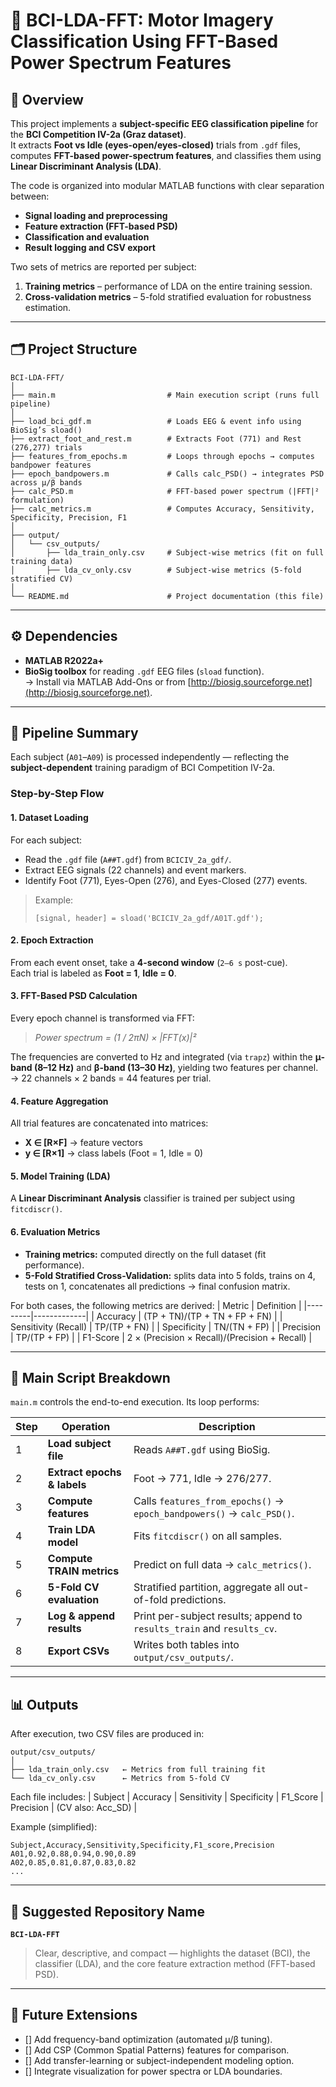 # 🧠 BCI-LDA-FFT: Motor Imagery Classification Using FFT-Based Power Spectrum Features

## 📘 Overview
This project implements a **subject-specific EEG classification pipeline** for the **BCI Competition IV-2a (Graz dataset)**.  
It extracts **Foot vs Idle (eyes-open/eyes-closed)** trials from `.gdf` files, computes **FFT-based power-spectrum features**, and classifies them using **Linear Discriminant Analysis (LDA)**.  

The code is organized into modular MATLAB functions with clear separation between:
- **Signal loading and preprocessing**
- **Feature extraction (FFT-based PSD)**
- **Classification and evaluation**
- **Result logging and CSV export**

Two sets of metrics are reported per subject:
1. **Training metrics** – performance of LDA on the entire training session.  
2. **Cross-validation metrics** – 5-fold stratified evaluation for robustness estimation.  

---

## 🗂️ Project Structure

```
BCI-LDA-FFT/
│
├── main.m                         # Main execution script (runs full pipeline)
│
├── load_bci_gdf.m                 # Loads EEG & event info using BioSig’s sload()
├── extract_foot_and_rest.m        # Extracts Foot (771) and Rest (276,277) trials
├── features_from_epochs.m         # Loops through epochs → computes bandpower features
├── epoch_bandpowers.m             # Calls calc_PSD() → integrates PSD across μ/β bands
├── calc_PSD.m                     # FFT-based power spectrum (|FFT|² formulation)
├── calc_metrics.m                 # Computes Accuracy, Sensitivity, Specificity, Precision, F1
│
├── output/
│   └── csv_outputs/
│       ├── lda_train_only.csv     # Subject-wise metrics (fit on full training data)
│       ├── lda_cv_only.csv        # Subject-wise metrics (5-fold stratified CV)
│
└── README.md                      # Project documentation (this file)
```

---

## ⚙️ Dependencies
- **MATLAB R2022a+**
- **BioSig toolbox** for reading `.gdf` EEG files (`sload` function).  
  → Install via MATLAB Add-Ons or from [http://biosig.sourceforge.net](http://biosig.sourceforge.net).

---

## 🔄 Pipeline Summary

Each subject (`A01`–`A09`) is processed independently — reflecting the **subject-dependent** training paradigm of BCI Competition IV-2a.

### Step-by-Step Flow

#### 1. Dataset Loading
For each subject:
- Read the `.gdf` file (`A##T.gdf`) from `BCICIV_2a_gdf/`.
- Extract EEG signals (22 channels) and event markers.
- Identify Foot (771), Eyes-Open (276), and Eyes-Closed (277) events.

> Example:  
> ```
> [signal, header] = sload('BCICIV_2a_gdf/A01T.gdf');
> ```

#### 2. Epoch Extraction
From each event onset, take a **4-second window** (`2–6 s` post-cue).  
Each trial is labeled as **Foot = 1**, **Idle = 0**.

#### 3. FFT-Based PSD Calculation
Every epoch channel is transformed via FFT:

> *Power spectrum = (1 / 2πN) × |FFT(x)|²*

The frequencies are converted to Hz and integrated (via `trapz`) within the **μ-band (8–12 Hz)** and **β-band (13–30 Hz)**, yielding two features per channel.  
→ 22 channels × 2 bands = 44 features per trial.

#### 4. Feature Aggregation
All trial features are concatenated into matrices:
- **X ∈ [R×F]** → feature vectors  
- **y ∈ [R×1]** → class labels (Foot = 1, Idle = 0)

#### 5. Model Training (LDA)
A **Linear Discriminant Analysis** classifier is trained per subject using `fitcdiscr()`.

#### 6. Evaluation Metrics
- **Training metrics:** computed directly on the full dataset (fit performance).  
- **5-Fold Stratified Cross-Validation:** splits data into 5 folds, trains on 4, tests on 1, concatenates all predictions → final confusion matrix.

For both cases, the following metrics are derived:
| Metric | Definition |
|---------|-------------|
| Accuracy | (TP + TN)/(TP + TN + FP + FN) |
| Sensitivity (Recall) | TP/(TP + FN) |
| Specificity | TN/(TN + FP) |
| Precision | TP/(TP + FP) |
| F1-Score | 2 × (Precision × Recall)/(Precision + Recall) |

---

## 🧮 Main Script Breakdown

`main.m` controls the end-to-end execution. Its loop performs:

| Step | Operation | Description |
|------|------------|-------------|
| 1 | **Load subject file** | Reads `A##T.gdf` using BioSig. |
| 2 | **Extract epochs & labels** | Foot → 771, Idle → 276/277. |
| 3 | **Compute features** | Calls `features_from_epochs()` → `epoch_bandpowers()` → `calc_PSD()`. |
| 4 | **Train LDA model** | Fits `fitcdiscr()` on all samples. |
| 5 | **Compute TRAIN metrics** | Predict on full data → `calc_metrics()`. |
| 6 | **5-Fold CV evaluation** | Stratified partition, aggregate all out-of-fold predictions. |
| 7 | **Log & append results** | Print per-subject results; append to `results_train` and `results_cv`. |
| 8 | **Export CSVs** | Writes both tables into `output/csv_outputs/`. |

---

## 📊 Outputs

After execution, two CSV files are produced in:
```
output/csv_outputs/
│
├── lda_train_only.csv   ← Metrics from full training fit
└── lda_cv_only.csv      ← Metrics from 5-fold CV
```

Each file includes:
| Subject | Accuracy | Sensitivity | Specificity | F1_Score | Precision | (CV also: Acc_SD) |

Example (simplified):
```
Subject,Accuracy,Sensitivity,Specificity,F1_score,Precision
A01,0.92,0.88,0.94,0.90,0.89
A02,0.85,0.81,0.87,0.83,0.82
...
```

---

## 🗾 Suggested Repository Name

**`BCI-LDA-FFT`**

> Clear, descriptive, and compact — highlights the dataset (BCI), the classifier (LDA), and the core feature extraction method (FFT-based PSD).

---

## 🧩 Future Extensions
- [] Add frequency-band optimization (automated μ/β tuning).  
- [] Add CSP (Common Spatial Patterns) features for comparison.  
- [] Add transfer-learning or subject-independent modeling option.  
- [] Integrate visualization for power spectra or LDA boundaries.